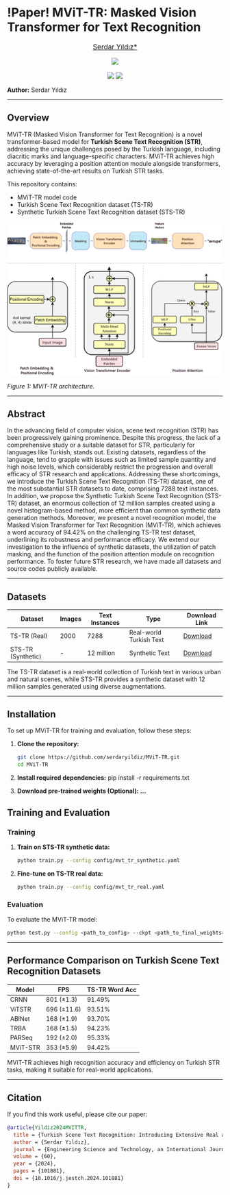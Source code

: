 
# !Paper! MViT-TR: Masked Vision Transformer for Text Recognition

<font size='3'> <p align="center">
    <a href='https://scholar.google.com/citations?user=sl1KrkYAAAAJ&hl=tr'> Serdar Yıldız* </a> 
</p></font>

<p align="center">
    <a href='https://huggingface.co/spaces/serdaryildiz/**'><img src='https://img.shields.io/badge/%F0%9F%A4%97%20Hugging%20Face-MViT_STR-blue'></a> 
</p>
<p align="center">
    <a href='https://www.sciencedirect.com/science/article/pii/S2215098624002672'><img src='https://img.shields.io/badge/Paper-JESTCH-red'></a>
    <a href="https://opensource.org/licenses/MIT"><img src="https://img.shields.io/badge/License-MIT-yellow.svg"></a>
</p>



**Author:** Serdar Yıldız

---

## Overview

MViT-TR (Masked Vision Transformer for Text Recognition) is a novel transformer-based model for **Turkish Scene Text Recognition (STR)**, addressing the unique challenges posed by the Turkish language, including diacritic marks and language-specific characters. MViT-TR achieves high accuracy by leveraging a position attention module alongside transformers, achieving state-of-the-art results on Turkish STR tasks.

This repository contains:
- MViT-TR model code
- Turkish Scene Text Recognition dataset (TS-TR)
- Synthetic Turkish Scene Text Recognition dataset (STS-TR)

![MViT-TR Model Architecture](fig/MViT-TR-arch.png)

*Figure 1: MViT-TR architecture.*

---

## Abstract

In the advancing field of computer vision, scene text recognition (STR) has been progressively gaining prominence. Despite this progress, the lack of a comprehensive study or a suitable dataset for STR, particularly for languages like Turkish, stands out. Existing datasets, regardless of the language, tend to grapple with issues such as limited sample quantity and high noise levels, which considerably restrict the progression and overall efficacy of STR research and applications. Addressing these shortcomings, we introduce the Turkish Scene Text Recognition (TS-TR) dataset, one of the most substantial STR datasets to date, comprising 7288 text instances. In addition, we propose the Synthetic Turkish Scene Text Recognition (STS-TR) dataset, an enormous collection of 12 million samples created using a novel histogram-based method, more efficient than common synthetic data generation methods. Moreover, we present a novel recognition model, the Masked Vision Transformer for Text Recognition (MViT-TR), which achieves a word accuracy of 94.42% on the challenging TS-TR test dataset, underlining its robustness and performance efficacy. We extend our investigation to the influence of synthetic datasets, the utilization of patch masking, and the function of the position attention module on recognition performance. To foster future STR research, we have made all datasets and source codes publicly available.

---

## Datasets

| Dataset | Images | Text Instances | Type | Download Link |
|---------|--------|----------------|------|---------------|
| TS-TR (Real) | 2000 | 7288 | Real-world Turkish Text | [Download](https://www.kaggle.com/datasets/serdaryildiz/turkish-scene-text-recognition-dataset) |
| STS-TR (Synthetic) | - | 12 million | Synthetic Text | [Download](https://www.kaggle.com/datasets/serdaryildiz/synthetic-turkish-scene-text-recognition-dataset) |

The TS-TR dataset is a real-world collection of Turkish text in various urban and natural scenes, while STS-TR provides a synthetic dataset with 12 million samples generated using diverse augmentations.

---

## Installation

To set up MViT-TR for training and evaluation, follow these steps:

1. **Clone the repository:**
   ```bash
   git clone https://github.com/serdaryildiz/MViT-TR.git
   cd MViT-TR

2. **Install required dependencies:**
    pip install -r requirements.txt

3. **Download pre-trained weights (Optional): ...**

## Training and Evaluation

### Training

1. **Train on STS-TR synthetic data:**
   ```bash
   python train.py --config config/mvt_tr_synthetic.yaml
   ```

2. **Fine-tune on TS-TR real data:**
   ```bash
   python train.py --config config/mvt_tr_real.yaml
   ```

### Evaluation

To evaluate the MViT-TR model:

```bash
python test.py --config <path_to_config> --ckpt <path_to_final_weights>
```

---

## Performance Comparison on Turkish Scene Text Recognition Datasets

| Model    | FPS        | TS-TR Word Acc |
|----------|------------|----------------|
| CRNN     | 801 (±1.3) | 91.49%         |
| ViTSTR   | 696 (±11.6) | 93.51%         |
| ABINet   | 168 (±1.9) | 93.70%         |
| TRBA     | 168 (±1.5) | 94.23%         |
| PARSeq   | 192 (±2.0) | 95.33%     |
| MViT-STR | 353 (±5.9) | 94.42%         |


MViT-TR achieves high recognition accuracy and efficiency on Turkish STR tasks, making it suitable for real-world applications.

---

## Citation

If you find this work useful, please cite our paper:

```bibtex
@article{Yildiz2024MVITTR,
  title = {Turkish Scene Text Recognition: Introducing Extensive Real and Synthetic Datasets and a Novel Recognition Model},
  author = {Serdar Yıldız},
  journal = {Engineering Science and Technology, an International Journal},
  volume = {60},
  year = {2024},
  pages = {101881},
  doi = {10.1016/j.jestch.2024.101881}
}
```

